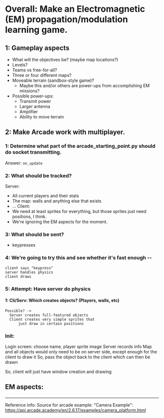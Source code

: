 # Overall: Make an Electromagnetic (EM) propagation/modulation learning game.

## 1: Gameplay aspects
- What will the objectives be? (maybe map locations?)
- Levels?
- Teams vs free-for-all?
- Three or four different maps?
- Moveable terrain (sandbox-style game)?
    - Maybe this and/or others are power-ups
      from accomplishing EM missions?
- Possible power-ups:
  - Transmit power
  - Larger antenna
  - Amplifier
  - Ability to move terrain

## 2: Make Arcade work with multiplayer.

### 1: Determine what part of the arcade_starting_point.py should do socket transmitting.
 Answer: `on_update`

### 2: What should be tracked?
  Server:
  - All current players and their stats
  - The map: walls and anything else that exists
  - ...
  Client:
  - We need at least sprites for everything, but those sprites just need positions, I think.
  - We're ignoring the EM aspects for the moment.

### 3: What should be sent?
  - keypresses

### 4: We're going to try this and see whether it's fast enough -- 
    client says "keypress"
    server handles physics
    client draws

### 5: Attempt: Have server do physics

#### 1: Cli/Serv: Which creates objects? (Players, walls, etc)
    Possible? -> 
      Server creates full-featured objects
      Client creates very simple sprites that
          just draw in certain positions

### Init:
  Login screen: choose name, player sprite image
  Server records info
  Map and all objects would only need to be on server side, except enough for the client to draw it
  So, pass the object back to the client which can then be drawn

  So, client will just have window creation and drawing



## EM aspects:

### 



----
Reference info:
Source for arcade example: "Camera Example": https://api.arcade.academy/en/2.6.17/examples/camera_platform.html